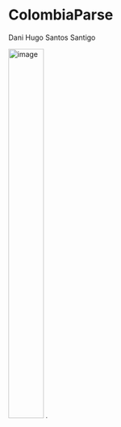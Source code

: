 # ColombiaParse
Dani Hugo Santos Santigo 

<img width="70" height="728" alt="image" src="https://github.com/user-attachments/assets/864770c8-a9a3-4838-b996-1e338b83562e" />

<img width="5" height="5" alt="image" src="https://github.com/user-attachments/assets/fec82efa-39ff-4baa-80be-287821f9f515" />



